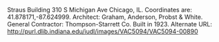 Straus Building 310 S Michigan Ave Chicago, IL. Coordinates are: 41.878171,-87.624999. Architect: Graham, Anderson, Probst &amp; White. General Contractor: Thompson-Starrett Co. Built in 1923. Alternate URL: http://purl.dlib.indiana.edu/iudl/images/VAC5094/VAC5094-00890